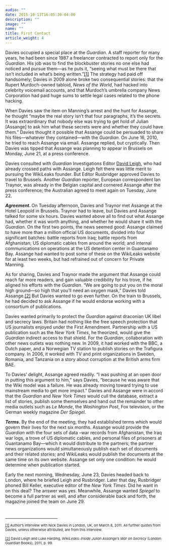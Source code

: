 ```yaml
---
audio: ""
date: 2015-10-13T16:05:30-04:00
description: ""
image: ""
name: ""
title: First Contact
article_weight: 4
---
```


<p>
	Davies occupied a special place at the <em>Guardian</em>. A staff reporter for many years, he had been since 1987 a freelancer contracted to report only for the <em>Guardian</em>. His job was to find the blockbuster stories no one else had noticed and pursue them&mdash;as he puts it, &ldquo;seeing what must be there that isn&rsquo;t included in what&rsquo;s being written.&rdquo;<a href="case_id_70_id_628.html#_ftn1" name="_ftnref1" title="">[1]</a> The strategy had paid off handsomely; Davies in 2009 alone broke two consequential stories: that the Rupert Murdoch-owned tabloid, <em>News of the World</em>, had hacked into celebrity voicemail accounts, and that Murdoch&rsquo;s umbrella company News Corporation had paid huge sums to settle legal cases related to the phone hacking.</p>
<p>
	When Davies saw the item on Manning&rsquo;s arrest and the hunt for Assange, he thought &ldquo;maybe the real story isn&rsquo;t that four paragraphs, it&rsquo;s the secrets. It was extraordinary that nobody else was trying to get hold of Julian [Assange] to ask him what these secrets were and whether they could have them.&rdquo; Davies thought it possible that Assange could be persuaded to share his files&mdash;whatever they contained&mdash;with the <em>Guardian</em>. On June 16, 2010, he tried to reach Assange via email. Assange replied, but cryptically. Then Davies was tipped that Assange was planning to appear in Brussels on Monday, June 21, at a press conference.</p>
<p>
	Davies consulted with <em>Guardian</em> Investigations Editor <a href="case_id_70_id_172_c_bio.html">David Leigh</a>, who had already crossed paths with Assange. Leigh felt there was little merit to pursuing the WikiLeaks founder. But Editor Rusbridger approved Davies to travel to Brussels. Another <em>Guardian</em> reporter, European correspondent Ian Traynor, was already in the Belgian capital and cornered Assange after the press conference; the Australian agreed to meet again on Tuesday, June 22.</p>
<p>
	<strong><em>Agreement</em>. </strong>On Tuesday afternoon, Davies and Traynor met Assange at the Hotel Leopold in Brussels. Traynor had to leave, but Davies and Assange talked for some six hours. Davies wanted above all to find out what Assange had, whether it was worth anything, and whether he would share it with the <em>Guardian</em>. On the first two points, the news seemed good: Assange claimed to have more than a million official US documents, divided into four significant batches: battle reports from Iraq; battle reports from Afghanistan; US diplomatic cables from around the world; and internal communications on operations at the US detention center in Guantanamo Bay. Assange had wanted to post some of these on the WikiLeaks website for at least two weeks, but had refrained out of concern for Private Manning.</p>
<p>
	As for sharing, Davies and Traynor made the argument that Assange could reach far more readers, and gain valuable credibility for his trove, if he aligned his efforts with the <em>Guardian</em>. &ldquo;We are going to put you on the moral high ground&mdash;so high that you&rsquo;ll need an oxygen mask,&rdquo; Davies told Assange.<a href="case_id_70_id_628.html#_ftn2" name="_ftnref2" title="">[2]</a> But Davies wanted to go even further. On the train to Brussels, he had decided to ask Assange if he would endorse working with a consortium of publications.</p>
<p>
	Davies wanted primarily to protect the <em>Guardian</em> against draconian UK libel and secrecy laws. Britain had nothing like the free speech protection that US journalists enjoyed under the First Amendment. Partnership with a US publication such as the <em>New York Times</em>, he theorized, would give the <em>Guardian</em> indirect access to that shield. For the <em>Guardian</em>, collaboration with other news outlets was nothing new. In 2009, it had worked with the BBC, a Dutch paper, and a Norwegian TV station to publish stories on the Trafigura company. In 2006, it worked with TV and print organizations in Sweden, Romania, and Tanzania on a story about corruption at the British arms firm BAE.</p>
<p>
	To Davies&rsquo; delight, Assange agreed readily. &ldquo;I was pushing at an open door in putting this argument to him,&rdquo; says Davies, &ldquo;because he was aware that the Wiki model was a failure. He was already moving toward trying to use mainstream media to get more impact.&rdquo; Davies and Assange were in accord that the <em>Guardian</em> and <em>New York Times</em> would cull the database, extract a list of stories, publish some themselves and hand out the remainder to other media outlets such as <em>Le Monde</em>, the <em>Washington Post</em>, Fox television, or the German weekly magazine <em>Der Spiegel</em>.&nbsp;&nbsp;</p>
<p>
	<strong><em>Terms</em>.</strong> By the end of the meeting, they had established terms which would govern their lives for the next six months. Assange would provide the <em>Guardian</em> with the four sets of data &ndash;war records from Afghanistan, the Iraq war logs, a trove of US diplomatic cables, and personal files of prisoners at Guantanamo Bay&mdash;which it would distribute to the partners; the partner news organizations would simultaneously publish each set of documents and their related stories; and WikiLeaks would publish the documents at the same time on its own website. Assange set only one condition: he would determine when publication started.</p>
<p>
	Early the next morning, Wednesday, June 23, Davies headed back to London, where he briefed Leigh and Rusbridger. Later that day, Rusbridger phoned Bill Keller, executive editor of the <em>New York Times</em>. Did he want in on this deal? The answer was yes. Meanwhile, Assange wanted <em>Spiegel</em> to become a full partner as well, and after considerable back and forth, the magazine joined the team on June 29.</p>
<div>
	<br clear="all" />
	<hr align="left" size="1" width="33%" />
	<div id="ftn1">
		<p>
			<span style="font-size: 11px;"><a href="case_id_70_id_628.html#_ftnref1" name="_ftn1" title="">[1]</a> Author&rsquo;s interview with Nick Davies in London, UK, on March 8, 2011. All further quotes from Davies, unless otherwise attributed, are from this interview.</span></p>
	</div>
	<div id="ftn2">
		<p>
			<span style="font-size: 11px;"><a href="case_id_70_id_628.html#_ftnref2" name="_ftn2" title="">[2]</a> David Leigh and Luke Harding, <em>WikiLeaks: Inside Julian Assange&rsquo;s War on Secrecy</em> (London: Guardian Books), 2011, p. 99.</span></p>
	</div>
</div>
</div>